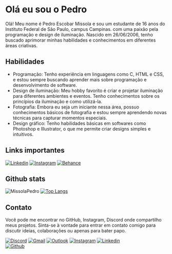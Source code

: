 # Olá eu sou o Pedro

Olá! Meu nome é Pedro Escobar Missola e sou um estudante de 16 anos do Instituto Federal de São Paulo, campus Campinas. com uma paixão pela programação e design de iluminação. Nascido em 26/06/2006, tenho buscado aprimorar minhas habilidades e conhecimentos em diferentes áreas criativas.

## Habilidades
- Programação: Tenho experiência em linguagens como C, HTML e CSS, e estou sempre buscando aprender mais sobre programação e desenvolvimento de software.
- Design de iluminação: Meu hobby favorito é criar e projetar iluminação para diferentes ambientes e eventos. Tenho conhecimentos sobre os princípios da iluminação e como utilizá-la.
- Fotografia: Embora eu seja um iniciante nessa área, possuo conhecimentos básicos de fotografia e estou sempre aprendendo novas técnicas para capturar momentos especiais.
- Design gráfico: Tenho habilidades básicas em softwares como Photoshop e Illustrator, o que me permite criar designs simples e intuitivos.

## Links importantes
[![Linkedin](https://img.shields.io/badge/LinkedIn-0077B5?style=for-the-badge&logo=linkedin&logoColor=white)]()
[![Instagram](https://img.shields.io/badge/Instagram-E4405F?style=for-the-badge&logo=instagram&logoColor=white)]()
[![Behance](https://img.shields.io/badge/-Behance-blue?style=for-the-badge&logo=behance&logoColor=white)]()

## Github stats
![MissolaPedro](https://github-readme-stats.vercel.app/api?username=MissolaPedro&show_icons=true&theme=github_dark_dimmed)
[![Top Langs](https://github-readme-stats.vercel.app/api/top-langs/?username=MissolaPedro&hide_progress=true)](https://github.com/anuraghazra/github-readme-stats)

## Contato
Você pode me encontrar no GitHub, Instagram, Discord onde compartilho meus projetos. Sinta-se à vontade para entrar em contato comigo para discutir ideias, colaborações ou apenas para bater papo.

[![Discord](https://img.shields.io/badge/Discord-7289DA?style=for-the-badge&logo=discord&logoColor=white)](https://discord.gg/gCYgmwZR)
[![Gmail](https://img.shields.io/badge/Gmail-D14836?style=for-the-badge&logo=gmail&logoColor=white)](missolapedro@gmail.com)
[![Outlook](https://img.shields.io/badge/Microsoft_Outlook-0078D4?style=for-the-badge&logo=microsoft-outlook&logoColor=white)](mpedroescobar@outlook.com)
[![Instagram](https://img.shields.io/badge/Instagram-E4405F?style=for-the-badge&logo=instagram&logoColor=white)](https://www.instagram.com/missolapedro/)
[![Linkedin](https://img.shields.io/badge/LinkedIn-0077B5?style=for-the-badge&logo=linkedin&logoColor=white)](https://www.linkedin.com/in/pedro-missola-a6b072212/)  
[![Github](https://img.shields.io/badge/GitHub-100000?style=for-the-badge&logo=github&logoColor=white)](https://github.com/MissolaPedro)  


